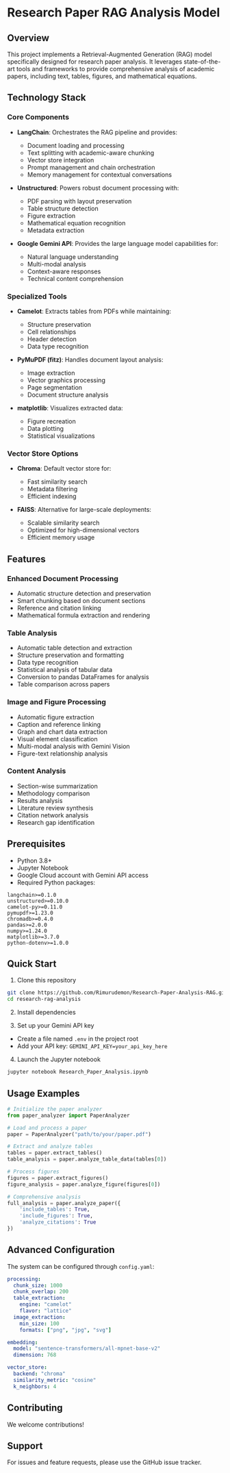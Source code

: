# Research Paper RAG Analysis Model

## Overview
This project implements a Retrieval-Augmented Generation (RAG) model specifically designed for research paper analysis. It leverages state-of-the-art tools and frameworks to provide comprehensive analysis of academic papers, including text, tables, figures, and mathematical equations.

## Technology Stack
### Core Components
- **LangChain**: Orchestrates the RAG pipeline and provides:
  - Document loading and processing
  - Text splitting with academic-aware chunking
  - Vector store integration
  - Prompt management and chain orchestration
  - Memory management for contextual conversations

- **Unstructured**: Powers robust document processing with:
  - PDF parsing with layout preservation
  - Table structure detection
  - Figure extraction
  - Mathematical equation recognition
  - Metadata extraction

- **Google Gemini API**: Provides the large language model capabilities for:
  - Natural language understanding
  - Multi-modal analysis
  - Context-aware responses
  - Technical content comprehension

### Specialized Tools
- **Camelot**: Extracts tables from PDFs while maintaining:
  - Structure preservation
  - Cell relationships
  - Header detection
  - Data type recognition

- **PyMuPDF (fitz)**: Handles document layout analysis:
  - Image extraction
  - Vector graphics processing
  - Page segmentation
  - Document structure analysis

- **matplotlib**: Visualizes extracted data:
  - Figure recreation
  - Data plotting
  - Statistical visualizations

### Vector Store Options
- **Chroma**: Default vector store for:
  - Fast similarity search
  - Metadata filtering
  - Efficient indexing

- **FAISS**: Alternative for large-scale deployments:
  - Scalable similarity search
  - Optimized for high-dimensional vectors
  - Efficient memory usage

## Features

### Enhanced Document Processing
- Automatic structure detection and preservation
- Smart chunking based on document sections
- Reference and citation linking
- Mathematical formula extraction and rendering

### Table Analysis
- Automatic table detection and extraction
- Structure preservation and formatting
- Data type recognition
- Statistical analysis of tabular data
- Conversion to pandas DataFrames for analysis
- Table comparison across papers

### Image and Figure Processing
- Automatic figure extraction
- Caption and reference linking
- Graph and chart data extraction
- Visual element classification
- Multi-modal analysis with Gemini Vision
- Figure-text relationship analysis

### Content Analysis
- Section-wise summarization
- Methodology comparison
- Results analysis
- Literature review synthesis
- Citation network analysis
- Research gap identification

## Prerequisites
- Python 3.8+
- Jupyter Notebook
- Google Cloud account with Gemini API access
- Required Python packages:
```
langchain>=0.1.0
unstructured>=0.10.0
camelot-py>=0.11.0
pymupdf>=1.23.0
chromadb>=0.4.0
pandas>=2.0.0
numpy>=1.24.0
matplotlib>=3.7.0
python-dotenv>=1.0.0
```

## Quick Start
1. Clone this repository
```bash
git clone https://github.com/Rimurudemon/Research-Paper-Analysis-RAG.git
cd research-rag-analysis
```

2. Install dependencies

3. Set up your Gemini API key
- Create a file named `.env` in the project root
- Add your API key: `GEMINI_API_KEY=your_api_key_here`

4. Launch the Jupyter notebook
```bash
jupyter notebook Research_Paper_Analysis.ipynb
```

## Usage Examples
```python
# Initialize the paper analyzer
from paper_analyzer import PaperAnalyzer

# Load and process a paper
paper = PaperAnalyzer("path/to/your/paper.pdf")

# Extract and analyze tables
tables = paper.extract_tables()
table_analysis = paper.analyze_table_data(tables[0])

# Process figures
figures = paper.extract_figures()
figure_analysis = paper.analyze_figure(figures[0])

# Comprehensive analysis
full_analysis = paper.analyze_paper({
    'include_tables': True,
    'include_figures': True,
    'analyze_citations': True
})
```

## Advanced Configuration
The system can be configured through `config.yaml`:
```yaml
processing:
  chunk_size: 1000
  chunk_overlap: 200
  table_extraction:
    engine: "camelot"
    flavor: "lattice"
  image_extraction:
    min_size: 100
    formats: ["png", "jpg", "svg"]

embedding:
  model: "sentence-transformers/all-mpnet-base-v2"
  dimension: 768

vector_store:
  backend: "chroma"
  similarity_metric: "cosine"
  k_neighbors: 4
```

## Contributing
We welcome contributions! 



## Support
For issues and feature requests, please use the GitHub issue tracker. 
